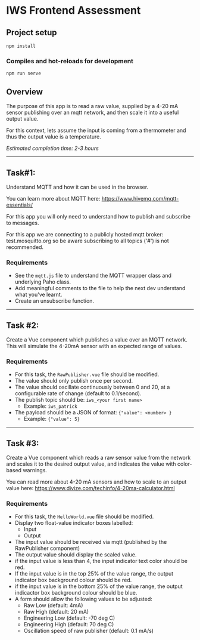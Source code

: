 # IWS Frontend Assessment
## Project setup
```
npm install
```
### Compiles and hot-reloads for development
```
npm run serve
```
## Overview
The purpose of this app is to read a raw value, supplied by a 4-20 mA sensor publishing over an mqtt network, and then scale it into a useful output value.

For this context, lets assume the input is coming from a thermometer and thus the output value is a temperature.

*Estimated completion time: 2-3 hours*

---
## Task#1:
Understand MQTT and how it can be used in the browser.

You can learn more about MQTT here: https://www.hivemq.com/mqtt-essentials/

For this app you will only need to understand how to publish and subscribe to messages.

For this app we are connecting to a publicly hosted mqtt broker: test.mosquitto.org so be aware subscribing to all topics ('#') is not recommended.
### Requirements
- See the `mqtt.js` file to understand the MQTT wrapper class and underlying Paho class.
- Add meaningful comments to the file to help the next dev understand what you've learnt.
- Create an unsubscribe function.
---
## Task #2:
Create a Vue component which publishes a value over an MQTT network. This will simulate the 4-20mA sensor with an expected range of values.
### Requirements
- For this task, the `RawPublisher.vue` file should be modified.
- The value should only publish once per second.
- The value should oscillate continuously between 0 and 20, at a configurable rate of change (default to 0.1/second).
- The publish topic should be: `iws_<your first name>`
   - Example: `iws_patrick`
- The payload should be a JSON of format: `{"value": <number> }`
   - Example: `{"value": 5}`
---
## Task #3:
Create a Vue component which reads a raw sensor value from the network and scales it to the desired output value, and indicates the value with color-based warnings.

You can read more about 4-20 mA sensors and how to scale to an output value here: https://www.divize.com/techinfo/4-20ma-calculator.html
### Requirements
- For this task, the `HelloWorld.vue` file should be modified.
- Display two float-value indicator boxes labelled:
   - Input
   - Output
- The input value should be received via mqtt (published by the RawPublisher component)
- The output value should display the scaled value.
- if the input value is less than 4, the input indicator text color should be red.
- If the input value is in the top 25% of the value range, the output indicator box background colour should be red.
- if the input value is in the bottom 25% of the value range, the output indicactor box background colour should be blue.
- A form should allow the following values to be adjusted:
	- Raw Low (default: 4mA)
	- Raw High (default: 20 mA)
	- Engineering Low (default: -70 deg C)
	- Engineering High (default: 70 deg C)
  - Oscillation speed  of raw publisher (default: 0.1 mA/s) 
